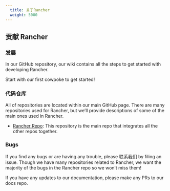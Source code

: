 ```yaml
---
  title: 关于Rancher
  weight: 5000
---
```


## 贡献 Rancher

### 发展

In our GitHub repository, our wiki contains all the steps to get started with developing Rancher.

Start with our first cowpoke to get started!


### 代码仓库

All of repositories are located within our main GitHub page. There are many repositories used for Rancher, but we’ll provide descriptions of some of the main ones used in Rancher.

- [Rancher Repo](https://github.com/rancher/rancher): This repository is the main repo that integrates all the other repos together.


### Bugs

If you find any bugs or are having any trouble, please 联系我们 by filing an issue. Though we have many repositories related to Rancher, we want the majority of the bugs in the Rancher repo so we won’t miss them!

If you have any updates to our documentation, please make any PRs to our docs repo.
